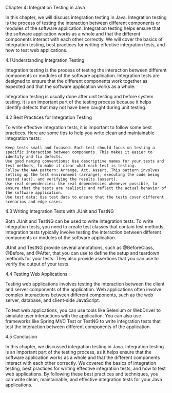 Chapter 4: Integration Testing in Java

In this chapter, we will discuss integration testing in Java. Integration testing is the process of testing the interaction between different components or modules of the software application. Integration testing helps ensure that the software application works as a whole and that the different components interact with each other correctly. We will cover the basics of integration testing, best practices for writing effective integration tests, and how to test web applications.

4.1 Understanding Integration Testing

Integration testing is the process of testing the interaction between different components or modules of the software application. Integration tests are designed to ensure that the different components work together as expected and that the software application works as a whole.

Integration testing is usually done after unit testing and before system testing. It is an important part of the testing process because it helps identify defects that may not have been caught during unit testing.

4.2 Best Practices for Integration Testing

To write effective integration tests, it is important to follow some best practices. Here are some tips to help you write clean and maintainable integration tests:

    Keep tests small and focused: Each test should focus on testing a specific interaction between components. This makes it easier to identify and fix defects.
    Use good naming conventions: Use descriptive names for your tests and test methods, to make it clear what each test is testing.
    Follow the AAA pattern: Arrange, Act, Assert. This pattern involves setting up the test environment (arrange), executing the code being tested (act), and verifying the results (assert).
    Use real dependencies: Use real dependencies whenever possible, to ensure that the tests are realistic and reflect the actual behavior of the software application.
    Use test data: Use test data to ensure that the tests cover different scenarios and edge cases.

4.3 Writing Integration Tests with JUnit and TestNG

Both JUnit and TestNG can be used to write integration tests. To write integration tests, you need to create test classes that contain test methods. Integration tests typically involve testing the interaction between different components or modules of the software application.

JUnit and TestNG provide several annotations, such as @BeforeClass, @Before, and @After, that you can use to define the setup and teardown methods for your tests. They also provide assertions that you can use to verify the output of your tests.

4.4 Testing Web Applications

Testing web applications involves testing the interaction between the client and server components of the application. Web applications often involve complex interactions between different components, such as the web server, database, and client-side JavaScript.

To test web applications, you can use tools like Selenium or WebDriver to simulate user interactions with the application. You can also use frameworks like Spring MVC Test or TestNG to write integration tests that test the interaction between different components of the application.

4.5 Conclusion

In this chapter, we discussed integration testing in Java. Integration testing is an important part of the testing process, as it helps ensure that the software application works as a whole and that the different components interact with each other correctly. We covered the basics of integration testing, best practices for writing effective integration tests, and how to test web applications. By following these best practices and techniques, you can write clean, maintainable, and effective integration tests for your Java applications.

